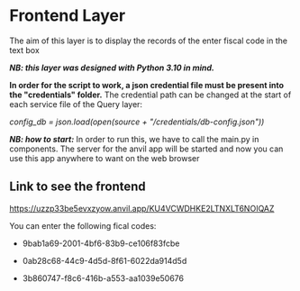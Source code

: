 # Frontend Layer

The aim of this layer is to display the records of the enter fiscal code in the text box

***NB: this layer was designed with Python 3.10 in mind.***

**In order for the script to work, a json credential file must be present into the "credentials" folder.**
The credential path can be changed at the start of each service file of the Query layer:

*config_db = json.load(open(source + "/credentials/db-config.json"))*

***NB: how to start:*** In order to run this, we have to call the main.py in components. The server for the anvil app will be started and now you can use this app anywhere to want on the web browser

## Link to see the frontend

https://uzzp33be5evxzyow.anvil.app/KU4VCWDHKE2LTNXLT6NOIQAZ

You can enter the following fical codes:
* 9bab1a69-2001-4bf6-83b9-ce106f83fcbe

* 0ab28c68-44c9-4d5d-8f61-6022da914d5d

* 3b860747-f8c6-416b-a553-aa1039e50676
